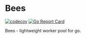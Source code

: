# Bees

[![codecov](https://codecov.io/gh/delivery-club/bees/branch/master/graph/badge.svg)](https://codecov.io/gh/delivery-club/bees)
[![Go Report Card](https://goreportcard.com/badge/github.com/delivery-club/bees)](https://goreportcard.com/report/github.com/delivery-club/bees)

Bees - lightweight worker pool for go.
